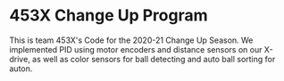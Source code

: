 # 453X Change Up Program

This is team 453X's Code for the 2020-21 Change Up Season. We implemented PID using motor encoders and distance sensors on our X-drive, as well as color sensors for ball detecting
and auto ball sorting for auton. 
